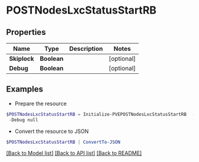 # POSTNodesLxcStatusStartRB
## Properties

Name | Type | Description | Notes
------------ | ------------- | ------------- | -------------
**Skiplock** | **Boolean** |  | [optional] 
**Debug** | **Boolean** |  | [optional] 

## Examples

- Prepare the resource
```powershell
$POSTNodesLxcStatusStartRB = Initialize-PVEPOSTNodesLxcStatusStartRB  -Skiplock null `
 -Debug null
```

- Convert the resource to JSON
```powershell
$POSTNodesLxcStatusStartRB | ConvertTo-JSON
```

[[Back to Model list]](../README.md#documentation-for-models) [[Back to API list]](../README.md#documentation-for-api-endpoints) [[Back to README]](../README.md)

